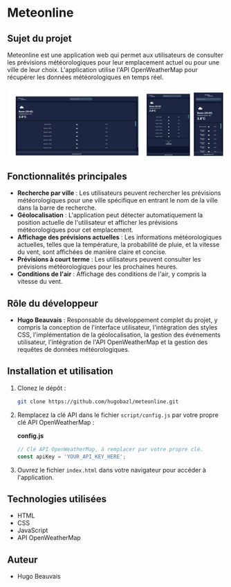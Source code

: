 # Meteonline

## Sujet du projet
Meteonline est une application web qui permet aux utilisateurs de consulter les prévisions météorologiques pour leur emplacement actuel ou pour une ville de leur choix. L'application utilise l'API OpenWeatherMap pour récupérer les données météorologiques en temps réel.

![Preview](imgs/example.png)

## Fonctionnalités principales
- **Recherche par ville** : Les utilisateurs peuvent rechercher les prévisions météorologiques pour une ville spécifique en entrant le nom de la ville dans la barre de recherche.
- **Géolocalisation** : L'application peut détecter automatiquement la position actuelle de l'utilisateur et afficher les prévisions météorologiques pour cet emplacement.
- **Affichage des prévisions actuelles** : Les informations météorologiques actuelles, telles que la température, la probabilité de pluie, et la vitesse du vent, sont affichées de manière claire et concise.
- **Prévisions à court terme** : Les utilisateurs peuvent consulter les prévisions météorologiques pour les prochaines heures.
- **Conditions de l'air** : Affichage des conditions de l'air, y compris la vitesse du vent.

## Rôle du développeur
- **Hugo Beauvais** : Responsable du développement complet du projet, y compris la conception de l'interface utilisateur, l'intégration des styles CSS, l'implémentation de la géolocalisation, la gestion des événements utilisateur, l'intégration de l'API OpenWeatherMap et la gestion des requêtes de données météorologiques.

## Installation et utilisation
1. Clonez le dépôt :

    ```bash
    git clone https://github.com/hugobazl/meteonline.git
    ```

2. Remplacez la clé API dans le fichier `script/config.js` par votre propre clé API OpenWeatherMap :

    **config.js**
    ```javascript
    // Clé API OpenWeatherMap, à remplacer par votre propre clé.
    const apiKey = 'YOUR_API_KEY_HERE';
    ```

3. Ouvrez le fichier `index.html` dans votre navigateur pour accéder à l'application.

## Technologies utilisées
- HTML
- CSS
- JavaScript
- API OpenWeatherMap

## Auteur
- Hugo Beauvais